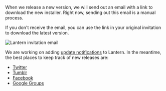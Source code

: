 When we release a new version, we will send out an email with a link to download the new installer. Right now, sending out this email is a manual process.

If you don't receive the email, you can use the link in your original invitation to download the latest version. 

![Lantern invitation email](https://dl.dropboxusercontent.com/u/253631/download_links.png)

We are working on adding [update notifications](https://github.com/getlantern/lantern/issues/992) to Lantern. In the meantime, the best places to keep track of new releases are:

* [Twitter](https://twitter.com/getlantern)
* [Tumblr](http://get-lantern.tumblr.com/)
* [Facebook](https://www.facebook.com/getlantern)
* [Google Groups](https://groups.google.com/forum/#!forum/lantern-users-en)